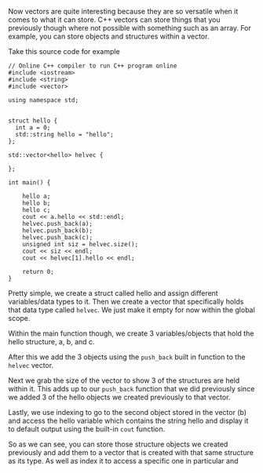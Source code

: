 
Now vectors are quite interesting because they are so versatile when it comes to what it can store. C++ vectors can store things that you previously though where not possible with something such as an array. For example, you can store objects and structures within a vector. 

Take this source code for example

```
// Online C++ compiler to run C++ program online
#include <iostream>
#include <string>
#include <vector>

using namespace std; 


struct hello {
  int a = 0;
  std::string hello = "hello";
};

std::vector<hello> helvec {
    
};

int main() {
    
    hello a;
    hello b;
    hello c;
    cout << a.hello << std::endl;
    helvec.push_back(a);
    helvec.push_back(b);
    helvec.push_back(c);
    unsigned int siz = helvec.size();
    cout << siz << endl;
    cout << helvec[1].hello << endl;
    
    return 0;
}
```



Pretty simple, we create a struct called hello and assign different variables/data types to it. Then we create a vector that specifically holds that data type called `helvec`.  We just make it empty for now within the global scope. 

Within the main function though, we create 3 variables/objects that hold the hello structure, a, b, and c. 

After this we add the 3 objects using the `push_back` built in function to the `helvec` vector. 

Next we grab the size of the vector to show 3 of the structures are held within it. This adds up to our `push_back` function that we did previously since we added 3 of the hello objects we created previously to that vector. 

Lastly, we use indexing to go to the second object stored in the vector (b) and access the hello variable which contains the string hello and display it to default output using the built-in `cout` function. 

So as we can see, you can store those structure objects we created previously and add them to a vector that is created with that same structure as its type. As well as index it to access a specific one in particular and 